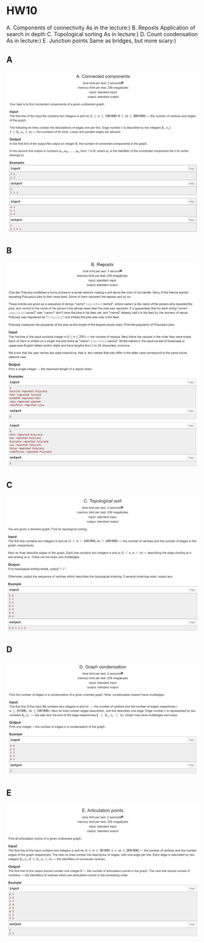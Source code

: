 # HW10

A. Components of connectivity As in the lecture:)
B. Reposts Application of search in depth
C. Topological sorting As in lecture:)
D. Count condensation As in lecture:)
E. Junction points Same as bridges, but more scary:)

## A

![A](Problems_screenshots/A.jpg)

## B

![B](Problems_screenshots/B.jpg)

## C

![C](Problems_screenshots/C.jpg)

## D

![D](Problems_screenshots/D.jpg)

## E

![E](Problems_screenshots/E.jpg)
